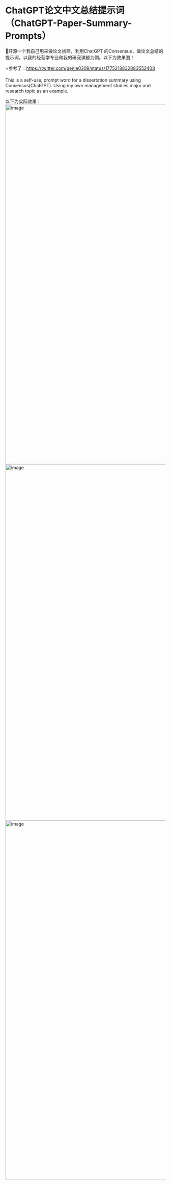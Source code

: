 # ChatGPT论文中文总结提示词（ChatGPT-Paper-Summary-Prompts）

🌹开源一个我自己用来做论文初筛，利用ChatGPT 的Consensus，做论文总结的提示词。以我的经营学专业和我的研究课题为例。以下为效果图！

⭐️参考了：https://twitter.com/genie0309/status/1775218832883552408

This is a self-use, prompt word for a dissertation summary using Consensus(ChatGPT). Using my own management studies major and research topic as an example.


以下为实际效果：
<img width="1129" alt="image" src="https://github.com/Spadio1999/ChatGPT-Paper-Summary-Prompts/assets/104052734/2f1fe839-0b9f-4635-b983-93d8270d1b03">
<img width="1118" alt="image" src="https://github.com/Spadio1999/ChatGPT-Paper-Summary-Prompts/assets/104052734/5aabe1c1-0d69-41c2-be8a-63185c46edfe">
<img width="1128" alt="image" src="https://github.com/Spadio1999/ChatGPT-Paper-Summary-Prompts/assets/104052734/a99d6063-2417-404b-a476-6c1851772130">
